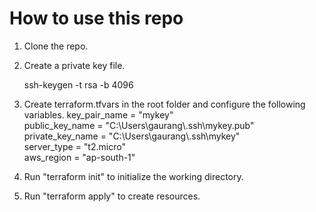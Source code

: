 # How to use this repo

1. Clone the repo.

2. Create a private key file.
   
   ssh-keygen -t rsa -b 4096

3. Create terraform.tfvars in the root folder and configure the following variables.
   key_pair_name = "mykey"  
   public_key_name = "C:\\Users\\gaurang\\.ssh\\mykey.pub"  
   private_key_name = "C:\\Users\\gaurang\\.ssh\\mykey"    
   server_type = "t2.micro"  
   aws_region = "ap-south-1" 

4. Run "terraform init" to initialize the working directory.

5. Run "terraform apply" to create resources.